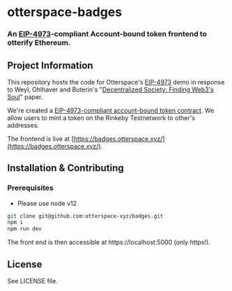 # otterspace-badges

### An [EIP-4973](https://github.com/ethereum/EIPs/pull/4973)-compliant Account-bound token frontend to otterify Ethereum.

## Project Information

This repository hosts the code for Otterspace's
[EIP-4973](https://otterspace-xyz.github.io/badges/) demo in response to Weyl,
Ohlhaver and Buterin's "[Decentralized Society: Finding Web3's
Soul](https://papers.ssrn.com/sol3/papers.cfm?abstract_id=4105763)" paper.

We're created a [EIP-4973-compliant account-bound token
contract](https://github.com/otterspace-xyz/otterspace-contracts). We allow
users to mint a token on the Rinkeby Testnetwork to other's addresses.

The frontend is live at
[https://badges.otterspace.xyz/](https://badges.otterspace.xyz/).

## Installation & Contributing

### Prerequisites

- Please use node v12

```bash
git clone git@github.com:otterspace-xyz/badges.git
npm i
npm run dev
```

The front end is then accessible at https://localhost:5000 (only https!).

## License

See LICENSE file.
